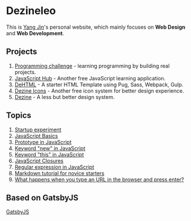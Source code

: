 # Dezineleo

This is [Yang Jin](https://mobile.twitter.com/dezineleo)'s personal website, which mainly focuses on **Web Design** and **Web Development**.

## Projects

1. [Programming challenge](https://dezineleo.com/programming-challenge/) - learning programming by building real projects.
2. [JavaScript Hub](https://dezineleo.com/javascript-hub/) - Another free JavaScript learning application.
3. [DeHTML](https://dezineleo.com/de-html/) - A starter HTML Template using Pug, Sass, Webpack, Gulp.
4. [Dezine Icons](https://dezineleo.com/dezine-icons/) - Another free icon system for better design experience.
5. [Dezine](https://dezineleo.com/dezine-design-system/) - A less but better design system.

## Topics

1. [Startup experiment](https://dezineleo.com/startup-experiment/)
2. [JavaScript Basics](https://dezineleo.com/js-basics/)
3. [Prototype in JavaScript](https://dezineleo.com/prototype-in-javascript/)
4. [Keyword "new" in JavaScript](https://dezineleo.com/keyword-new-in-javascript/)
5. [Keyword "this" in JavaScript](https://dezineleo.com/keyword-this-in-javascript/)
6. [JavaScript Closures](https://dezineleo.com/javascript-closures/)
7. [Regular expression in JavaScript](https://dezineleo.com/regular-expression-in-javascript/)
8. [Markdown tutorial for novice starters](https://dezineleo.com/markdown-starter-tutorial/)
9. [What happens when you type an URL in the browser and press enter?](https://dezineleo.com/what-happens-when/)

## Based on GatsbyJS

[GatsbyJS](https://www.gatsbyjs.org/)